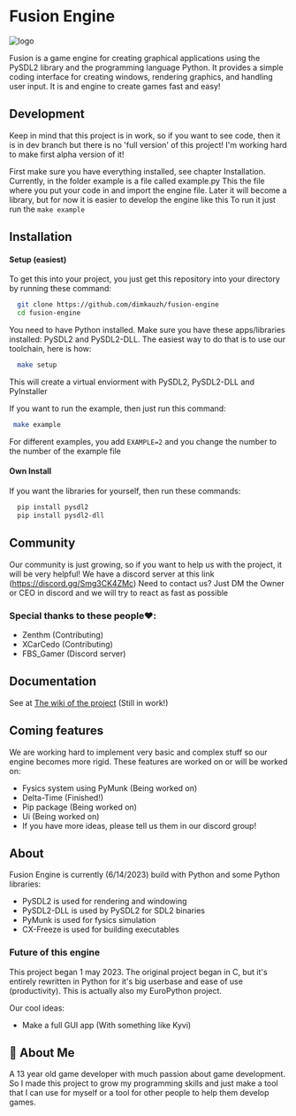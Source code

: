 # Fusion Engine

![logo](https://user-images.githubusercontent.com/106883655/233103547-5693b2a3-22b9-4b68-ac2a-7220f16d48df.png)

Fusion is a game engine for creating graphical applications using the PySDL2 library and the programming language Python. It provides a simple coding interface for creating windows,
rendering graphics, and handling user input. It is and engine to create
games fast and easy!

## Development

Keep in mind that this project is in work, so if you want to see code,
then it is in dev branch but there is no 'full version' of this project!
I'm working hard to make first alpha version of it!

First make sure you have everything installed, see chapter Installation.
Currently, in the folder example is a file called example.py This the file where you put your code in and import the engine file. Later it will become a library, but for now it is easier to develop the engine like this To run it just run the ```make example```

## Installation

#### Setup (easiest)

To get this into your project, you just get this repository into your
directory by running these command:

```bash
  git clone https://github.com/dimkauzh/fusion-engine
  cd fusion-engine
```

You need to have Python installed.
Make sure you have these apps/libraries installed: PySDL2 and PySDL2-DLL.
The easiest way to do that is to use our toolchain, here is how:

```bash
  make setup
```

This will create a virtual enviorment with PySDL2, PySDL2-DLL and PyInstaller

If you want to run the example, then just run this command:

```bash
 make example
```

For different examples, you add ```EXAMPLE=2``` and you change the number to the number of the example file

#### Own Install

If you want the libraries for yourself, then run these commands:

```bash
  pip install pysdl2
  pip install pysdl2-dll
```

## Community

Our community is just growing, so if you want to help us with the project,
it will be very helpful!
We have a discord server at this link (<https://discord.gg/Smg3CK4ZMc>)
Need to contact us? Just DM the Owner or CEO in discord and we will try to react as fast as possible

### Special thanks to these people❤️:
 - Zenthm (Contributing)
 - XCarCedo (Contributing)
 - FBS_Gamer (Discord server)

## Documentation

See at [The wiki of the project](https://github.com/dimkauzh/fusion-engine/wiki) (Still in work!)

## Coming features
We are working hard to implement very basic and complex stuff so our engine becomes more rigid. These features are worked on or will be worked on:
- Fysics system using PyMunk (Being worked on)
- Delta-Time (Finished!)
- Pip package (Being worked on)
- Ui (Being worked on)
- If you have more ideas, please tell us them in our discord group!

## About

Fusion Engine is currently (6/14/2023) build with Python and some Python libraries:

- PySDL2 is used for rendering and windowing
- PySDL2-DLL is used by PySDL2 for SDL2 binaries
- PyMunk is used for fysics simulation
- CX-Freeze is used for building executables

### Future of this engine

This project began 1 may 2023. The original project began in C, but it's entirely rewritten in Python for it's big userbase and ease of use (productivity). This is actually also my EuroPython project.

Our cool ideas:

- Make a full GUI app (With something like Kyvi)

## 🚀 About Me

A 13 year old game developer with much passion about game development. So I made this project to grow my programming skills and just make a tool that I can use for myself or a tool for other people to help them develop games.
